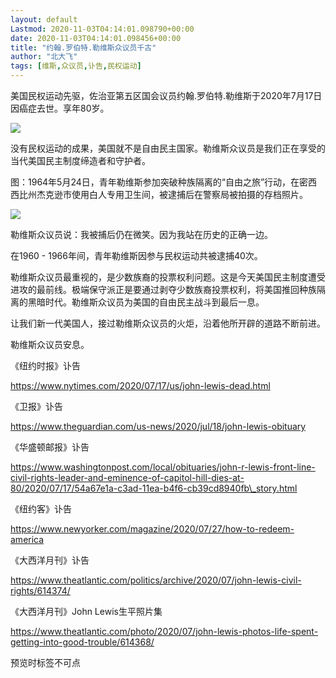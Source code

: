 ```yaml
---
layout: default
Lastmod: 2020-11-03T04:14:01.098790+00:00
date: 2020-11-03T04:14:01.098456+00:00
title: "约翰.罗伯特.勒维斯众议员千古"
author: "北大飞"
tags: [维斯,众议员,讣告,民权运动]
---
```


美国民权运动先驱，佐治亚第五区国会议员约翰.罗伯特.勒维斯于2020年7月17日因癌症去世。享年80岁。  

![](https://images.weserv.nl/?url=https%3A//mmbiz.qpic.cn/mmbiz_jpg/kbqexlSQD1NgWBoQibZTNLcYDNoZ0N6FjBuV4icibXSw4L2icDmCmspgwBoavmS8Ke2ibDEOdlSFNn3xsVoBzlBlicOA/640%3Fwx_fmt%3Djpeg)

没有民权运动的成果，美国就不是自由民主国家。勒维斯众议员是我们正在享受的当代美国民主制度缔造者和守护者。  

图：1964年5月24日，青年勒维斯参加突破种族隔离的“自由之旅”行动，在密西西比州杰克逊市使用白人专用卫生间，被逮捕后在警察局被拍摄的存档照片。

![](https://images.weserv.nl/?url=https%3A//mmbiz.qpic.cn/mmbiz_jpg/kbqexlSQD1NgWBoQibZTNLcYDNoZ0N6Fj2q3hSgunbkZSy2vMTpPIDjEKIv9UPAadUW9kTeZaWPBbtKZSpiaFicZQ/640%3Fwx_fmt%3Djpeg)

勒维斯众议员说：我被捕后仍在微笑。因为我站在历史的正确一边。  

在1960 - 1966年间，青年勒维斯因参与民权运动共被逮捕40次。

勒维斯众议员最重视的，是少数族裔的投票权利问题。这是今天美国民主制度遭受进攻的最前线。极端保守派正是要通过剥夺少数族裔投票权利，将美国推回种族隔离的黑暗时代。勒维斯众议员为美国的自由民主战斗到最后一息。

让我们新一代美国人，接过勒维斯众议员的火炬，沿着他所开辟的道路不断前进。

勒维斯众议员安息。

《纽约时报》讣告

https://www.nytimes.com/2020/07/17/us/john-lewis-dead.html

《卫报》讣告

https://www.theguardian.com/us-news/2020/jul/18/john-lewis-obituary

《华盛顿邮报》讣告

https://www.washingtonpost.com/local/obituaries/john-r-lewis-front-line-civil-rights-leader-and-eminence-of-capitol-hill-dies-at-80/2020/07/17/54a67e1a-c3ad-11ea-b4f6-cb39cd8940fb\_story.html

《纽约客》讣告

https://www.newyorker.com/magazine/2020/07/27/how-to-redeem-america

《大西洋月刊》讣告

https://www.theatlantic.com/politics/archive/2020/07/john-lewis-civil-rights/614374/

《大西洋月刊》John Lewis生平照片集

https://www.theatlantic.com/photo/2020/07/john-lewis-photos-life-spent-getting-into-good-trouble/614368/

  

预览时标签不可点


